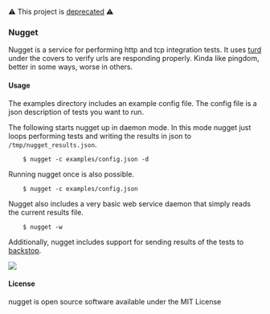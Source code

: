:warning: This project is [deprecated](https://github.com/github/sre-lifecycle/issues/40) :warning:

### Nugget

Nugget is a service for performing http and tcp integration tests. It uses [turd](https://github.com/joewilliams/turd/) under the covers to verify urls are responding properly. Kinda like pingdom, better in some ways, worse in others.

#### Usage

The examples directory includes an example config file. The config file is a json description of tests you want to run.

The following starts nugget up in daemon mode. In this mode nugget just loops performing tests and writing the results in json to `/tmp/nugget_results.json`.

        $ nugget -c examples/config.json -d

Running nugget once is also possible.

        $ nugget -c examples/config.json

Nugget also includes a very basic web service daemon that simply reads the current results file.

        $ nugget -w

Additionally, nugget includes support for sending results of the tests to [backstop](https://github.com/obfuscurity/backstop).

![](https://dl.dropboxusercontent.com/s/1xhl7fnuw0y0934/2014-01-13%20at%207.47%20PM.png)

#### License

nugget is open source software available under the MIT License
